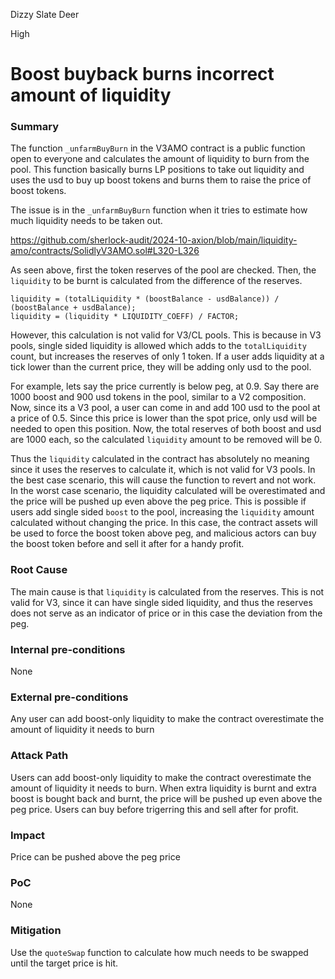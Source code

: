 Dizzy Slate Deer

High

# Boost buyback burns incorrect amount of liquidity

### Summary

The function `_unfarmBuyBurn` in the V3AMO contract is a public function open to everyone and calculates the amount of liquidity to burn from the pool. This function basically burns LP positions to take out liquidity and uses the usd to buy up boost tokens and burns them to raise the price of boost tokens.

The issue is in the `_unfarmBuyBurn` function when it tries to estimate how much liquidity needs to be taken out.

https://github.com/sherlock-audit/2024-10-axion/blob/main/liquidity-amo/contracts/SolidlyV3AMO.sol#L320-L326

As seen above, first the token reserves of the pool are checked. Then, the `liquidity` to be burnt is calculated from the difference of the reserves.

```solidity
liquidity = (totalLiquidity * (boostBalance - usdBalance)) / (boostBalance + usdBalance);
liquidity = (liquidity * LIQUIDITY_COEFF) / FACTOR;
```

However, this calculation is not valid for V3/CL pools. This is because in V3 pools, single sided liquidity is allowed which adds to the `totalLiquidity` count, but increases the reserves of only 1 token. If a user adds liquidity at a tick lower than the current price, they will be adding only usd to the pool.

For example, lets say the price currently is below peg, at 0.9. Say there are 1000 boost and 900 usd tokens in the pool, similar to a V2 composition. Now, since its a V3 pool, a user can come in and add 100 usd to the pool at a price of 0.5. Since this price is lower than the spot price, only usd will be needed to open this position. Now, the total reserves of both boost and usd are 1000 each, so the calculated `liquidity` amount to be removed will be 0.

Thus the `liquidity` calculated in the contract has absolutely no meaning since it uses the reserves to calculate it, which is not valid for V3 pools. In the best case scenario, this will cause the function to revert and not work. In the worst case scenario, the liquidity calculated will be overestimated and the price will be pushed up even above the peg price. This is possible if users add single sided `boost` to the pool, increasing the `liquidity` amount calculated without changing the price. In this case, the contract assets will be used to force the boost token above peg, and malicious actors can buy the boost token before and sell it after for a handy profit.

### Root Cause

The main cause is that `liquidity` is calculated from the reserves. This is not valid for V3, since it can have single sided liquidity, and thus the reserves does not serve as an indicator of price or in this case the deviation from the peg.

### Internal pre-conditions

None

### External pre-conditions

Any user can add boost-only liquidity to make the contract overestimate the amount of liquidity it needs to burn

### Attack Path

Users can add boost-only liquidity to make the contract overestimate the amount of liquidity it needs to burn. When extra liquidity is burnt and extra boost is bought back and burnt, the price will be pushed up even above the peg price. Users can buy before trigerring this and sell after for profit.

### Impact

Price can be pushed above the peg price

### PoC

None

### Mitigation

Use the `quoteSwap` function to calculate how much needs to be swapped until the target price is hit.
